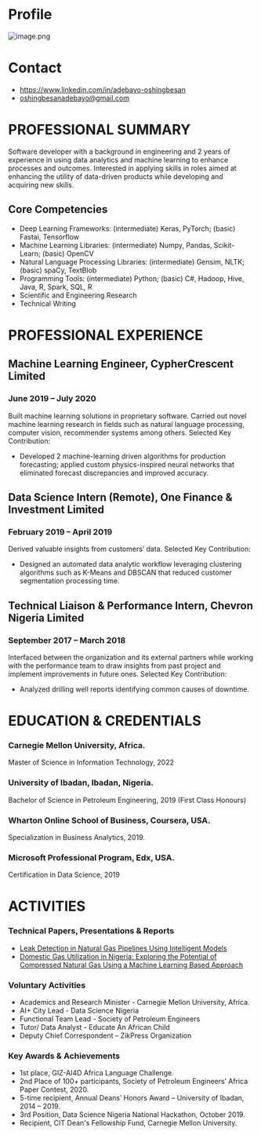 # Profile
![image.png](https://github.com/Dehbaiyor/dehbaiyor.github.io/raw/master/PXL_20210228_074948861.PORTRAIT.jpg)
# Contact 
- https://www.linkedin.com/in/adebayo-oshingbesan 
- oshingbesanadebayo@gmail.com 

# PROFESSIONAL SUMMARY 
Software developer with a background in engineering and 2 years of experience in using data analytics and machine learning to enhance processes and outcomes. Interested in applying skills in roles aimed at enhancing the utility of data-driven products while developing and acquiring new skills. 

## Core Competencies 
- Deep Learning Frameworks: (intermediate) Keras, PyTorch; (basic) Fastai, Tensorflow
- Machine Learning Libraries: (intermediate) Numpy, Pandas, Scikit-Learn; (basic) OpenCV
- Natural Language Processing Libraries: (intermediate) Gensim, NLTK; (basic) spaCy, TextBlob
- Programming Tools: (intermediate) Python; (basic) C#, Hadoop, Hive, Java, R, Spark, SQL, R
- Scientific and Engineering Research
- Technical Writing 
 
# PROFESSIONAL EXPERIENCE 
## Machine Learning Engineer, CypherCrescent Limited 
### June 2019 – July 2020
Built machine learning solutions in proprietary software. Carried out novel machine learning research in fields such as natural language processing, computer vision, recommender systems among others. Selected Key Contribution: 
- Developed 2 machine-learning driven algorithms for production forecasting; applied custom physics-inspired neural networks that eliminated forecast discrepancies and improved accuracy.

## Data Science Intern (Remote), One Finance & Investment Limited 
### February 2019 – April 2019 
Derived valuable insights from customers’ data. Selected Key Contribution: 
- Designed an automated data analytic workflow leveraging clustering algorithms such as K-Means and DBSCAN that reduced customer segmentation processing time.

## Technical Liaison & Performance Intern, Chevron Nigeria Limited 
### September 2017 – March 2018 
Interfaced between the organization and its external partners while working with the performance team to draw insights from past project and implement improvements in future ones. Selected Key Contribution: 
- Analyzed drilling well reports identifying common causes of downtime.
 
 
# EDUCATION & CREDENTIALS 
### Carnegie Mellon University, Africa. 
Master of Science in Information Technology, 2022

### University of Ibadan, Ibadan, Nigeria. 
Bachelor of Science in Petroleum Engineering, 2019 (First Class Honours) 
 
### Wharton Online School of Business, Coursera, USA. 
Specialization in Business Analytics, 2019. 
 
### Microsoft Professional Program, Edx, USA. 
Certification in Data Science, 2019 
 
# ACTIVITIES 
### Technical Papers, Presentations & Reports 
- [Leak Detection in Natural Gas Pipelines Using Intelligent Models](https://www.onepetro.org/conference-paper/SPE-198738-MS) 
- [Domestic Gas Utilization in Nigeria: Exploring the Potential of Compressed Natural Gas Using a Machine Learning Based Approach](https://www.academia.edu/389198220)
 
### Voluntary Activities
- Academics and Research Minister - Carnegie Mellon University, Africa.
- AI+ City Lead - Data Science Nigeria
- Functional Team Lead - Society of Petroleum Engineers 
- Tutor/ Data Analyst - Educate An African Child 
- Deputy Chief Correspondent – ZikPress Organization 
 
### Key Awards & Achievements
- 1st place, GIZ-AI4D Africa Language Challenge.
- 2nd Place of 100+ participants, Society of Petroleum Engineers’ Africa Paper Contest, 2020.
- 5-time recipient, Annual Deans’ Honors Award – University of Ibadan, 2014 – 2019. 
- 3rd Position, Data Science Nigeria National Hackathon, October 2019. 
- Recipient, CIT Dean's Fellowship Fund, Carnegie Mellon University.



```python

```
